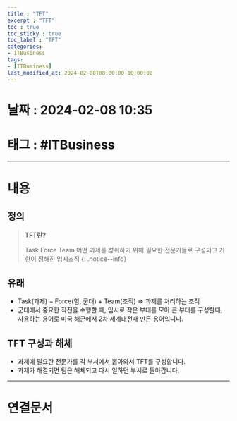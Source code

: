 ```yaml
---
title : "TFT"
excerpt : "TFT"
toc : true
toc_sticky : true
toc_label : "TFT"
categories:
- ITBusiness
tags:
- [ITBusiness]
last_modified_at: 2024-02-08T08:00:00-10:00:00
---
```


# 날짜 : 2024-02-08 10:35

# 태그 : #ITBusiness
---

# 내용

## 정의
> **TFT란?**
>
> Task Force Team
> 어떤 과제를 성취하기 위해 필요한 전문가들로 구성되고 기한이 정해진 임시조직
{: .notice--info}

## 유래
- Task(과제) + Force(힘, 군대) + Team(조직) => 과제를 처리하는 조직
- 군대에서 중요한 작전을 수행할 때, 임시로 작은 부대를 모아 큰 부대를 구성할때, 사용하는 용어로 미국 해군에서 2차 세계대전때 만든 용어입니다.

## TFT 구성과 해체
- 과제에 필요한 전문가를 각 부서에서 뽑아와서 TFT를 구성합니다.
- 과제가 해결되면 팀은 해체되고 다시 일하던 부서로 돌아갑니다.

---

# 연결문서
